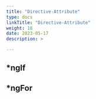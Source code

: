 ```yaml
---
title: "Directive-Attribute"
type: docs
linkTitle: "Directive-Attribute"
weight: 18
date: 2023-05-17
description: >

---
```



## *ngIf

## *ngFor

